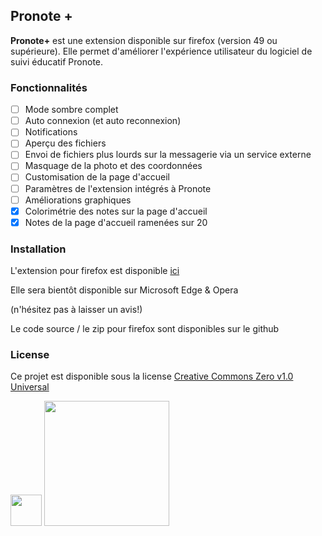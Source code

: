 ## Pronote +

__Pronote+__ est une extension disponible sur firefox (version 49 ou supérieure). Elle permet d'améliorer l'expérience utilisateur du logiciel de suivi éducatif Pronote.

### Fonctionnalités
- [ ] Mode sombre complet
- [ ] Auto connexion (et auto reconnexion)
- [ ] Notifications
- [ ] Aperçu des fichiers
- [ ] Envoi de fichiers plus lourds sur la messagerie via un service externe
- [ ] Masquage de la photo et des coordonnées
- [ ] Customisation de la page d'accueil
- [ ] Paramètres de l'extension intégrés à Pronote
- [ ] Améliorations graphiques
- [x] Colorimétrie des notes sur la page d'accueil
- [x] Notes de la page d'accueil ramenées sur 20

### Installation
L'extension pour firefox est disponible [ici](https://addons.mozilla.org/fr/firefox/addon/pronoteplus/)

Elle sera bientôt disponible sur Microsoft Edge & Opera

(n'hésitez pas à laisser un avis!)

Le code source / le zip pour firefox sont disponibles sur le github

### License
Ce projet est disponible sous la license [Creative Commons Zero v1.0 Universal](https://addons.mozilla.org/fr/firefox/addon/pronoteplus/license/)

<img src="https://upload.wikimedia.org/wikipedia/commons/thumb/a/a0/Firefox_logo%2C_2019.svg/1200px-Firefox_logo%2C_2019.svg.png" width="50"/>       <img src="https://dev.opera.com/extensions/branding-guidelines/addons_206x58_en@2x.png" width="200">

